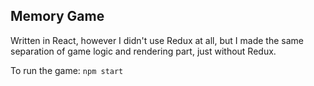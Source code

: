 ## Memory Game
Written in React, however I didn't use Redux at all, but I made the same separation of game logic and rendering part, just without Redux.

To run the game: `npm start`
